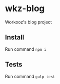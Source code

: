 # wkz-blog
Workooz's blog project

## Install
Run command `npm i`

## Tests
Run command `gulp test`
